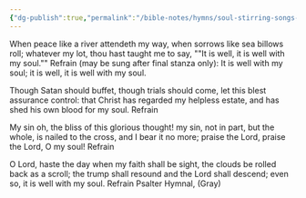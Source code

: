 ```yaml
---
{"dg-publish":true,"permalink":"/bible-notes/hymns/soul-stirring-songs-and-hymns/it-is-well-with-my-soul/","title":"It is Well with My Soul"}
---
```



When peace like a river attendeth my way,
when sorrows like sea billows roll;
whatever my lot, thou hast taught me to say,
""It is well, it is well with my soul.""
Refrain (may be sung after final stanza only):
It is well with my soul;
it is well, it is well with my soul.

Though Satan should buffet, though trials should come,
let this blest assurance control:
that Christ has regarded my helpless estate,
and has shed his own blood for my soul. Refrain

My sin oh, the bliss of this glorious thought!
my sin, not in part, but the whole,
is nailed to the cross, and I bear it no more;
praise the Lord, praise the Lord, O my soul! Refrain

O Lord, haste the day when my faith shall be sight,
the clouds be rolled back as a scroll;
the trump shall resound and the Lord shall descend;
even so, it is well with my soul. Refrain
Psalter Hymnal, (Gray)